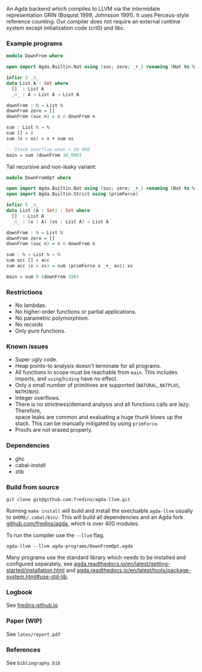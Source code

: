 An Agda backend which compiles to LLVM via the intermidate representation GRIN (Boquist 1999, Johnsson 1991).
It uses Perceus-style reference counting. Our compiler does not require an external runtime system except initialization code (crt0) and libc.

### Example programs

```agda
module DownFrom where

open import Agda.Builtin.Nat using (suc; zero; _+_) renaming (Nat to ℕ) 

infixr 5 _∷_
data List A : Set where
  []  : List A
  _∷_ : A → List A → List A

downFrom : ℕ → List ℕ
downFrom zero = []
downFrom (suc n) = n ∷ downFrom n

sum : List ℕ → ℕ
sum [] = 0
sum (x ∷ xs) = x + sum xs

-- Stack overflow when > 58 000
main = sum (downFrom 10_000) 
```
Tail recursive and non-leaky variant:

```agda
module DownFromOpt where

open import Agda.Builtin.Nat using (suc; zero; _+_) renaming (Nat to ℕ) 
open import Agda.Builtin.Strict using (primForce)

infixr 5 _∷_
data List (A : Set) : Set where
  []  : List A
  _∷_ : (x : A) (xs : List A) → List A

downFrom : ℕ → List ℕ
downFrom zero = []
downFrom (suc n) = n ∷ downFrom n

sum : ℕ → List ℕ → ℕ
sum acc [] = acc
sum acc (x ∷ xs) = sum (primForce x _+_ acc) xs

main = sum 0 (downFrom 100) 
```

### Restrictions
- No lambdas.  
- No higher-order functions or partial applications.  
- No parametric polymorphism.  
- No records
- Only pure functions.

### Known issues
- Super ugly code.  
- Heap points-to analysis doesn't terminate for all programs.  
- All functions in scope must be reachable from `main`. This 
  includes imports, and `using`/`hiding` have no effect.  
- Only a small number of primitives are supported (`NATURAL`, `NATPLUS`, `NATMINUS`).
- Integer overflows.
- There is no strictness/demand analysis and all functions calls are lazy. Therefore,  
  space leaks are common and evaluating a huge thunk blows up the stack. This can be 
  manually mitigated by using `primForce`.
- Proofs are not erased properly.

### Dependencies

- ghc
- cabal-install
- zlib

### Build from source
```
git clone git@github.com:fredins/agda-llvm.git
```

Running `make install` will build and install the exectuable `agda-llvm` usually to `$HOME/.cabal/bin/`. This will build all dependencies and an Agda fork [github.com/fredins/agda](https://github.com/fredins/agda), which is over 400 modules. 

To run the compiler use the `--llvm` flag.  

```
agda-llvm --llvm agda-programs/DownFromOpt.agda
```

Many programs use the standard library which needs to be installed and configured separately, see [agda.readthedocs.io/en/latest/getting-started/installation.html](https://agda.readthedocs.io/en/latest/getting-started/installation.html) and [agda.readthedocs.io/en/latest/tools/package-system.html#use-std-lib](https://agda.readthedocs.io/en/latest/tools/package-system.html#use-std-lib).  

### Logbook
See [fredins.github.io](https://fredins.github.io)

### Paper (WIP)

See `latex/report.pdf`

### References
See `bibliography.bib`

